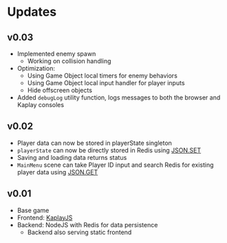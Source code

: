 # Updates

## v0.03

- Implemented enemy spawn
  - Working on collision handling
- Optimization:
  - Using Game Object local timers for enemy behaviors
  - Using Game Object local input handler for player inputs
  - Hide offscreen objects
- Added `debugLog` utility function, logs messages to both the browser and Kaplay consoles

## v0.02

- Player data can now be stored in playerState singleton
- `playerState` can now be directly stored in Redis using [JSON.SET](https://redis.io/docs/latest/commands/json.set/)
- Saving and loading data returns status
- `MainMenu` scene can take Player ID input and search Redis for existing player data using [JSON.GET](https://redis.io/docs/latest/commands/json.get/)

## v0.01

- Base game
- Frontend: [KaplayJS](https://kaplayjs.com/)
- Backend: NodeJS with Redis for data persistence
  - Backend also serving static frontend
